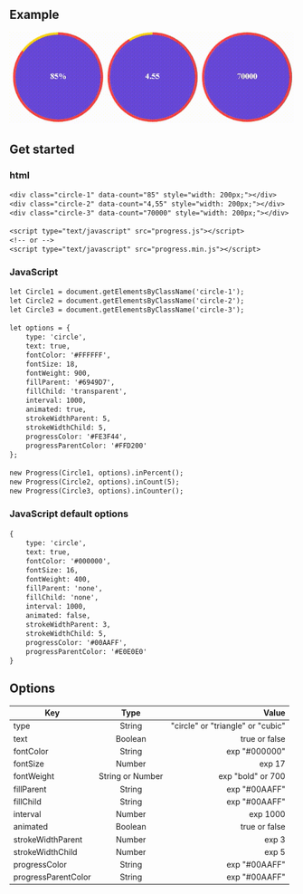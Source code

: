 ## Example

<img src="../img/progresscircle.gif" />

## Get started

### html

	<div class="circle-1" data-count="85" style="width: 200px;"></div>
	<div class="circle-2" data-count="4,55" style="width: 200px;"></div>
	<div class="circle-3" data-count="70000" style="width: 200px;"></div>
	
	<script type="text/javascript" src="progress.js"></script>
	<!-- or -->
	<script type="text/javascript" src="progress.min.js"></script>

### JavaScript

	let Circle1 = document.getElementsByClassName('circle-1');
	let Circle2 = document.getElementsByClassName('circle-2');
	let Circle3 = document.getElementsByClassName('circle-3');

	let options = {
		type: 'circle',
		text: true,
		fontColor: '#FFFFFF',
		fontSize: 18,
		fontWeight: 900,
		fillParent: '#6949D7',
		fillChild: 'transparent',
		interval: 1000,
		animated: true,
		strokeWidthParent: 5,
		strokeWidthChild: 5,
		progressColor: '#FE3F44',
		progressParentColor: '#FFD200'
	};

	new Progress(Circle1, options).inPercent();
	new Progress(Circle2, options).inCount(5);
	new Progress(Circle3, options).inCounter();

### JavaScript default options

	{
		type: 'circle',
		text: true,
		fontColor: '#000000',
		fontSize: 16,
		fontWeight: 400,
		fillParent: 'none',
		fillChild: 'none',
		interval: 1000,
		animated: false,
		strokeWidthParent: 3,
		strokeWidthChild: 5,
		progressColor: '#00AAFF',
		progressParentColor: '#E0E0E0'
	}	

## Options

| Key                 | Type               | Value                               |
| ------------------- | :----------------: | ----------------------------------: |
| type                | String             | "circle" or "triangle" or "cubic"   |
| text                | Boolean            | true or false                       |
| fontColor           | String             | exp "#000000"                       |
| fontSize            | Number             | exp 17                              |
| fontWeight          | String or Number   | exp "bold" or 700                   |
| fillParent          | String             | exp "#00AAFF"                       |
| fillChild           | String             | exp "#00AAFF"                       |
| interval            | Number             | exp 1000                            |
| animated            | Boolean            | true or false                       |
| strokeWidthParent   | Number             | exp 3                               |
| strokeWidthChild    | Number             | exp 5                               |
| progressColor       | String             | exp "#00AAFF"                       |
| progressParentColor | String             | exp "#00AAFF"                       |
